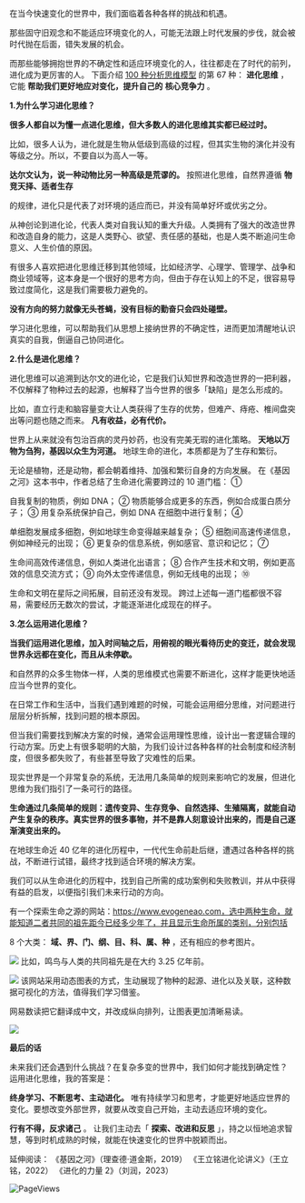 在当今快速变化的世界中，我们面临着各种各样的挑战和机遇。

那些固守旧观念和不能适应环境变化的人，可能无法跟上时代发展的步伐，就会被时代抛在后面，错失发展的机会。

而那些能够拥抱世界的不确定性和适应环境变化的人，往往都走在了时代的前列，进化成为更厉害的人。  下面介绍 [100 种分析思维模型](https://mp.weixin.qq.com/mp/appmsgalbum?__biz=MzA4ODE2OTIxMw==&action=getalbum&album_id=1701638273011351554#wechat_redirect) 的第 67 种： **进化思维** ，它能 **帮助我们更好地应对变化，提升自己的** **核心竞争力** 。

**1.为什么学习进化思维？**

**很多人都自以为懂一点进化思维，但大多数人的进化思维其实都已经过时。**

比如，很多人认为，进化就是生物从低级到高级的过程，但其实生物的演化并没有等级之分。所以，不要自以为高人一等。

**达尔文认为，说一种动物比另一种高级是荒谬的。** 按照进化思维，自然界遵循 **物竞天择、适者生存**

的规律，进化只是代表了对环境的适应而已，并没有简单好坏或优劣之分。

从神创论到进化论，代表人类对自我认知的重大升级。人类拥有了强大的改造世界和改造自身的能力，这是人类野心、欲望、责任感的基础，也是人类不断追问生命意义、人生价值的原因。

有很多人喜欢把进化思维迁移到其他领域，比如经济学、心理学、管理学、战争和商业领域等，这本身是一个很好的思考方向，但由于存在认知上的不足，很容易导致过度简化，这是我们需要极力避免的。

**没有方向的努力就像无头苍蝇，没有目标的勤奋只会四处碰壁。**

学习进化思维，可以帮助我们从思想上接纳世界的不确定性，进而更加清醒地认识真实的自我，倒逼自己协同进化。

**2.什么是进化思维？**

进化思维可以追溯到达尔文的进化论，它是我们认知世界和改造世界的一把利器，不仅解释了物种过去的起源，也解释了当今世界的很多「缺陷」是怎么形成的。

比如，直立行走和脑容量变大让人类获得了生存的优势，但难产、痔疮、椎间盘突出等问题也随之而来。  **凡有收益，必有代价。**

世界上从来就没有包治百病的灵丹妙药，也没有完美无瑕的进化策略。  **天地以万物为刍狗，基因以众生为河道。** 地球生命的进化，本质都是为了生存和繁衍。

无论是植物，还是动物，都会朝着维持、加强和繁衍自身的方向发展。  在《基因之河》这本书中，作者总结了生命进化需要跨过的 10 道门槛：  ①

自我复制的物质，例如 DNA；  ② 物质能够合成更多的东西，例如合成蛋白质分子；  ③ 用复杂系统保护自己，例如 DNA 在细胞中进行复制；  ④

单细胞发展成多细胞，例如地球生命变得越来越复杂；  ⑤ 细胞间高速传递信息，例如神经元的出现；  ⑥ 更复杂的信息系统，例如感官、意识和记忆；  ⑦

生命间高效传递信息，例如人类进化出语言；  ⑧ 合作产生技术和文明，例如更高效的信息交流方式；  ⑨ 向外太空传递信息，例如无线电的出现；  ⑩

生命和文明在星际之间拓展，目前还没有发现。  跨过上述每一道门槛都很不容易，需要经历无数次的尝试，才能逐渐进化成现在的样子。

**3.怎么运用进化思维？**

 **当我们运用进化思维，加入时间轴之后，用俯视的眼光看待历史的变迁，就会发现世界永远都在变化，而且从未停歇。**

和自然界的众多生物体一样，人类的思维模式也需要不断进化，这样才能更快地适应当今世界的变化。

在日常工作和生活中，当我们遇到难题的时候，可能会运用细分思维，对问题进行层层分析拆解，找到问题的根本原因。

但当我们需要找到解决方案的时候，通常会运用理性思维，设计出一套逻辑合理的行动方案。历史上有很多聪明的大脑，为我们设计过各种各样的社会制度和经济制度，但很多都失败了，有些甚至导致了灾难性的后果。

现实世界是一个非常复杂的系统，无法用几条简单的规则来影响它的发展，但进化思维为我们指引了一条可行的路径。

**生命通过几条简单的规则：遗传变异、生存竞争、自然选择、生殖隔离，就能自动产生复杂的秩序。真实世界的很多事物，并不是靠人刻意设计出来的，而是自己逐渐演变出来的。**

在地球生命近 40 亿年的进化历程中，一代代生命前赴后继，遭遇过各种各样的挑战，不断进行试错，最终才找到适合环境的解决方案。

我们可以从生命进化的历程中，找到自己所需的成功案例和失败教训，并从中获得有益的启发，以便指引我们未来行动的方向。

有一个探索生命之源的网站：https://www.evogeneao.com，选中两种生命，就能知道二者共同的祖先距今已经多少年了，并且显示生命所属的类别，分别包括

8 个大类： **域、界、门、纲、目、科、属、种** ，还有相应的参考图片。

![](https://mmbiz.qpic.cn/mmbiz_png/giaycic3UNwo2ju45w6zibTHmEQW7AjIKUGAmQecRscFm3bI7T4EQk9wE49FthDSbHs4hFtmI3gxRMQll3OToiaaKw/640?wx_fmt=png) 比如，鸣鸟与人类的共同祖先是在大约 3.25 亿年前。

![](https://mmbiz.qpic.cn/mmbiz_png/giaycic3UNwo2ju45w6zibTHmEQW7AjIKUGpwqTAWauRb41FUll4SNjlZlfzq5bwn1MDqKkpomcxKic2R50eKaRhvQ/640?wx_fmt=png) 该网站采用动态图表的方式，生动展现了物种的起源、进化以及关联，这种数据可视化的方法，值得我们学习借鉴。

网易数读把它翻译成中文，并改成纵向排列，让图表更加清晰易读。

![](https://mmbiz.qpic.cn/mmbiz_png/giaycic3UNwo2ju45w6zibTHmEQW7AjIKUGp8V4A0IjHjSh74yxaAiaSqTFYxcrFE9iafHLwtezLorticXian97pYiaQDw/640?wx_fmt=png) 

**最后的话**

 未来我们还会遇到什么挑战？在复杂多变的世界中，我们如何才能找到确定性？  运用进化思维，我的答案是：

**终身学习、不断思考、主动进化。** 唯有持续学习和思考，才能更好地适应世界的变化。要想改变外部世界，就要从改变自己开始，主动去适应环境的变化。

**行有不得，反求诸己** 。  让我们主动去「 **探索、改进和反思** 」，持之以恒地追求智慧，等到时机成熟的时候，就能在快速变化的世界中脱颖而出。

延伸阅读：  《基因之河》（理查德·道金斯，2019）  《王立铭进化论讲义》（王立铭，2022）  《进化的力量 2》（刘润，2023）

![PageViews](https://visitor-badge.laobi.icu/badge?page_id=sjhfx.linji&left_text=PageViews&right_color=%2300589F)